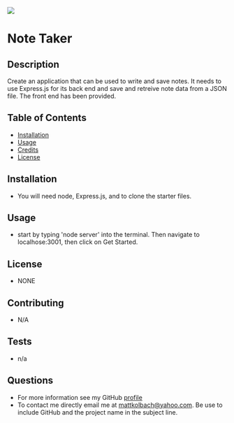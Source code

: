 ![](https://img.shields.io:/badge/License-NONE-blue)

# Note Taker

## Description

Create an application that can be used to write and save notes. It needs to use Express.js for its back end and save and retreive note data from a JSON file. The front end has been provided.

## Table of Contents
- [Installation](#installation)
- [Usage](#usage)
- [Credits](#credits)
- [License](#license)

## Installation
- You will need node, Express.js, and to clone the starter files.

## Usage
- start by typing 'node server' into the terminal. Then navigate to localhose:3001, then click on Get Started.

## License
- NONE

## Contributing
- N/A

## Tests
- n/a

## Questions
- For more information see my GitHub [profile](https://github.com/MattKolbach)
- To contact me directly email me at <mattkolbach@yahoo.com>. Be use to include GitHub and the project name in the subject line.

